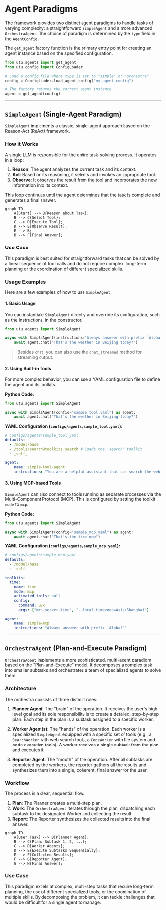 # Agent Paradigms

The framework provides two distinct agent paradigms to handle tasks of varying complexity: a straightforward `SimpleAgent` and a more advanced `OrchestraAgent`. The choice of paradigm is determined by the `type` field in the `AgentConfig`.

The `get_agent` factory function is the primary entry point for creating an agent instance based on the specified configuration.

```python
from utu.agents import get_agent
from utu.config import ConfigLoader

# Load a config file where type is set to "simple" or "orchestra"
config = ConfigLoader.load_agent_config("my_agent_config")

# The factory returns the correct agent instance
agent = get_agent(config)
```

---

## `SimpleAgent` (Single-Agent Paradigm)

`SimpleAgent` implements a classic, single-agent approach based on the Reason-Act (ReAct) framework.

### How it Works

A single LLM is responsible for the entire task-solving process. It operates in a loop:

1.  **Reason**: The agent analyzes the current task and its context.
2.  **Act**: Based on its reasoning, it selects and invokes an appropriate tool.
3.  **Observe**: It observes the result from the tool and incorporates the new information into its context.

This loop continues until the agent determines that the task is complete and generates a final answer.

```mermaid
graph TD
    A[Start] --> B{Reason about Task};
    B --> C{Select Tool};
    C --> D[Execute Tool];
    D --> E[Observe Result];
    E --> B;
    B --> F[Final Answer];
```

### Use Case

This paradigm is best suited for straightforward tasks that can be solved by a linear sequence of tool calls and do not require complex, long-term planning or the coordination of different specialized skills.

### Usage Examples

Here are a few examples of how to use `SimpleAgent`.

#### 1. Basic Usage
You can instantiate `SimpleAgent` directly and override its configuration, such as the instructions, in the constructor.

```python
from utu.agents import SimpleAgent

async with SimpleAgent(instructions="Always answeer with prefix `Aloha!`") as agent:
    await agent.chat("That's the weather in Beijing today?")
```
> Besides `chat`, you can also use the `chat_streamed` method for streaming output.

#### 2. Using Built-in Tools
For more complex behavior, you can use a YAML configuration file to define the agent and its toolkits.

**Python Code:**
```python
from utu.agents import SimpleAgent

async with SimpleAgent(config="sample_tool.yaml") as agent:
    await agent.chat("That's the weather in Beijing today?")
```

**YAML Configuration (`configs/agents/sample_tool.yaml`):**
```yaml
# configs/agents/sample_tool.yaml
defaults:
  - /model/base
  - /tools/search@toolkits.search # Loads the 'search' toolkit
  - _self_

agent:
    name: simple-tool-agent
    instructions: "You are a helpful assistant that can search the web."
```

#### 3. Using MCP-based Tools
`SimpleAgent` can also connect to tools running as separate processes via the Multi-Component Protocol (MCP). This is configured by setting the toolkit `mode` to `mcp`.

**Python Code:**
```python
from utu.agents import SimpleAgent

async with SimpleAgent(config="sample_mcp.yaml") as agent:
    await agent.chat("That's the time now")
```

**YAML Configuration (`configs/agents/sample_mcp.yaml`):**
```yaml
# configs/agents/sample_mcp.yaml
defaults:
  - /model/base
  - _self_

toolkits:
  time:
    name: time
    mode: mcp
    activated_tools: null
    config:
      command: uvx
      args: ["mcp-server-time", "--local-timezone=Asia/Shanghai"]

agent:
    name: simple-mcp
    instructions: "Always answeer with prefix `Aloha!`"
```

---

## `OrchestraAgent` (Plan-and-Execute Paradigm)

`OrchestraAgent` implements a more sophisticated, multi-agent paradigm based on the "Plan-and-Execute" model. It decomposes a complex task into smaller subtasks and orchestrates a team of specialized agents to solve them.

### Architecture

The orchestra consists of three distinct roles:

1.  **Planner Agent**: The "brain" of the operation. It receives the user's high-level goal and its sole responsibility is to create a detailed, step-by-step plan. Each step in the plan is a subtask assigned to a specific worker.

2.  **Worker Agent(s)**: The "hands" of the operation. Each worker is a specialized `SimpleAgent` equipped with a specific set of tools (e.g., a `SearchWorker` with web search tools, a `CodeWorker` with file system and code execution tools). A worker receives a single subtask from the plan and executes it.

3.  **Reporter Agent**: The "mouth" of the operation. After all subtasks are completed by the workers, the reporter gathers all the results and synthesizes them into a single, coherent, final answer for the user.

### Workflow

The process is a clear, sequential flow:

1.  **Plan**: The Planner creates a multi-step plan.
2.  **Work**: The `OrchestraAgent` iterates through the plan, dispatching each subtask to the designated Worker and collecting the result.
3.  **Report**: The Reporter synthesizes the collected results into the final answer.

```mermaid
graph TD
    A[User Task] --> B[Planner Agent];
    B --> C(Plan: Subtask 1, 2, ...);
    C --> D[Worker Agents];
    D --> E{Execute Subtasks Sequentially};
    E --> F[Collected Results];
    F --> G[Reporter Agent];
    G --> H[Final Answer];
```

### Use Case

This paradigm excels at complex, multi-step tasks that require long-term planning, the use of different specialized tools, or the coordination of multiple skills. By decomposing the problem, it can tackle challenges that would be difficult for a single agent to manage.
